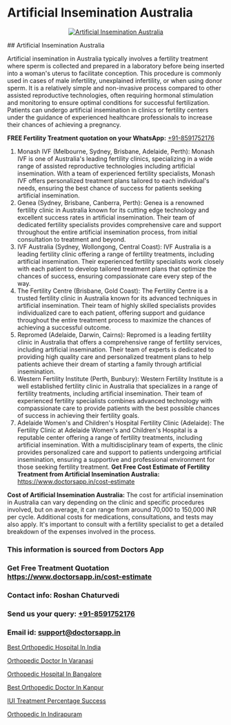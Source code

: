 # Artificial Insemination Australia

<p align="center">
  <a href="https://doctorsapp.in/treatment/iui-treatment">
    <img src="https://doctorsapp.in/uploads/treatment_image/IUI.jpg" alt="Artificial Insemination Australia">
  </a>
</p>
## Artificial Insemination Australia

Artificial insemination in Australia typically involves a fertility treatment where sperm is collected and prepared in a laboratory before being inserted into a woman's uterus to facilitate conception. This procedure is commonly used in cases of male infertility, unexplained infertility, or when using donor sperm. It is a relatively simple and non-invasive process compared to other assisted reproductive technologies, often requiring hormonal stimulation and monitoring to ensure optimal conditions for successful fertilization. Patients can undergo artificial insemination in clinics or fertility centers under the guidance of experienced healthcare professionals to increase their chances of achieving a pregnancy.

**FREE Fertility Treatment quotation on your WhatsApp:**  [+91-8591752176](https://api.whatsapp.com/send?phone=8591752176)

1) Monash IVF (Melbourne, Sydney, Brisbane, Adelaide, Perth): Monash IVF is one of Australia's leading fertility clinics, specializing in a wide range of assisted reproductive technologies including artificial insemination. With a team of experienced fertility specialists, Monash IVF offers personalized treatment plans tailored to each individual's needs, ensuring the best chance of success for patients seeking artificial insemination.
2) Genea (Sydney, Brisbane, Canberra, Perth): Genea is a renowned fertility clinic in Australia known for its cutting edge technology and excellent success rates in artificial insemination. Their team of dedicated fertility specialists provides comprehensive care and support throughout the entire artificial insemination process, from initial consultation to treatment and beyond.
3) IVF Australia (Sydney, Wollongong, Central Coast): IVF Australia is a leading fertility clinic offering a range of fertility treatments, including artificial insemination. Their experienced fertility specialists work closely with each patient to develop tailored treatment plans that optimize the chances of success, ensuring compassionate care every step of the way.
4) The Fertility Centre (Brisbane, Gold Coast): The Fertility Centre is a trusted fertility clinic in Australia known for its advanced techniques in artificial insemination. Their team of highly skilled specialists provides individualized care to each patient, offering support and guidance throughout the entire treatment process to maximize the chances of achieving a successful outcome.
5) Repromed (Adelaide, Darwin, Cairns): Repromed is a leading fertility clinic in Australia that offers a comprehensive range of fertility services, including artificial insemination. Their team of experts is dedicated to providing high quality care and personalized treatment plans to help patients achieve their dream of starting a family through artificial insemination.
6) Western Fertility Institute (Perth, Bunbury): Western Fertility Institute is a well established fertility clinic in Australia that specializes in a range of fertility treatments, including artificial insemination. Their team of experienced fertility specialists combines advanced technology with compassionate care to provide patients with the best possible chances of success in achieving their fertility goals.
7) Adelaide Women's and Children's Hospital Fertility Clinic (Adelaide): The Fertility Clinic at Adelaide Women's and Children's Hospital is a reputable center offering a range of fertility treatments, including artificial insemination. With a multidisciplinary team of experts, the clinic provides personalized care and support to patients undergoing artificial insemination, ensuring a supportive and professional environment for those seeking fertility treatment.
**Get Free Cost Estimate of Fertility Treatment from Artificial Insemination Australia:** https://www.doctorsapp.in/cost-estimate

**Cost of Artificial Insemination Australia:**
The cost for artificial insemination in Australia can vary depending on the clinic and specific procedures involved, but on average, it can range from around 70,000 to 150,000 INR per cycle. Additional costs for medications, consultations, and tests may also apply. It's important to consult with a fertility specialist to get a detailed breakdown of the expenses involved in the process.

### This information is sourced from Doctors App 
### Get Free Treatment Quotation https://www.doctorsapp.in/cost-estimate
### Contact info: Roshan Chaturvedi 
### Send us your query: [+91-8591752176](https://api.whatsapp.com/send?phone=8591752176) 
### Email id: support@doctorsapp.in

[Best Orthopedic Hospital In India](https://www.linkedin.com/pulse/best-orthopedic-hospital-india-doctorsapp-rajshahi-jagse?trackingId=GxvW72CXinmy%2Fb5wBon5BQ%3D%3D&lipi=urn%3Ali%3Apage%3Ad_flagship3_company_admin%3BtGKQvLKET%2FOkWlJl4W0MBA%3D%3D)

[Orthopedic Doctor In Varanasi](https://www.linkedin.com/pulse/orthopedic-doctor-varanasi-acl-tear-treatment-mtwhe?trackingId=t41j%2BFoLBVl8S2Q%2BBf3WiA%3D%3D&lipi=urn%3Ali%3Apage%3Ad_flagship3_company_admin%3BxUBWLKzDRA2fVBqJ%2Fp%2FTnw%3D%3D)

[Orthopedic Hospital In Bangalore](https://medium.com/@vimalrana22/orthopedic-hospital-in-bangalore-ba14bbeeed06)

[Best Orthopedic Doctor In Kanpur](https://medium.com/@vimalrana22/best-orthopedic-doctor-in-kanpur-29a81a7eb859)

[IUI Treatment Percentage Success](https://doctors-apps.github.io/doctorsapp/iui-treatment-percentage-success)

[Orthopedic In Indirapuram](https://doctors-apps.github.io/doctorsapp/orthopedic-in-indirapuram)

